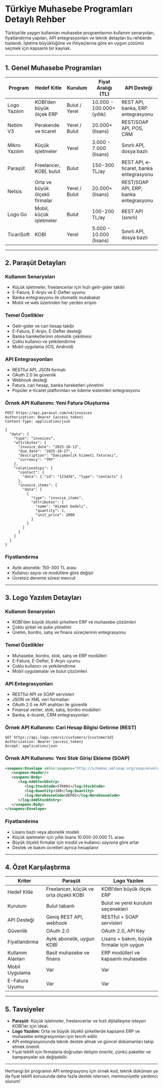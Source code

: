 # Türkiye Muhasebe Programları Detaylı Rehber

Türkiye’de yaygın kullanılan muhasebe programlarının kullanım senaryoları, fiyatlandırma yapıları, API entegrasyonları ve teknik detayları bu rehberde toplandı. İşletme büyüklüğüne ve ihtiyaçlarına göre en uygun çözümü seçmek için kapsamlı bir kaynak.

---

## 1. Genel Muhasebe Programları

| Program       | Hedef Kitle                 | Kurulum           | Fiyat Aralığı (TL)           | API Desteği                         |
|---------------|----------------------------|-------------------|------------------------------|------------------------------------|
| Logo Yazılım  | KOBİ’den büyük ölçek ERP    | Bulut / Yerel     | 10.000 - 100.000+ (yıllık)   | REST API, banka, ERP entegrasyonu  |
| Nebim V3      | Perakende ve ticaret       | Yerel / Bulut     | 20.000+ (lisans)             | REST/SOAP API, POS, CRM             |
| Mikro Yazılım | Küçük işletmeler           | Yerel             | 3.000 - 7.000 (lisans)       | Sınırlı API, dosya bazlı            |
| Paraşüt       | Freelancer, KOBİ, bulut     | Bulut             | 150-300 TL/ay                | REST API, e-ticaret, banka entegrasyonu |
| Netsis        | Orta ve büyük ölçekli firmalar | Yerel / Bulut  | 20.000+ (lisans)             | REST/SOAP API, ERP, banka entegrasyonu |
| Logo Go       | Mobil, küçük işletmeler    | Bulut             | 100-200 TL/ay                | REST API (sınırlı)                  |
| TicariSoft    | KOBİ                       | Yerel             | 5.000 - 10.000 (lisans)      | Sınırlı API, dosya bazlı            |

---

## 2. Paraşüt Detayları

### Kullanım Senaryoları
- Küçük işletmeler, freelancerlar için hızlı gelir-gider takibi  
- E-Fatura, E-Arşiv ve E-Defter uyumu  
- Banka entegrasyonu ile otomatik mutabakat  
- Mobil ve web üzerinden her yerden erişim  

### Temel Özellikler
- Gelir-gider ve cari hesap takibi  
- E-Fatura, E-Arşiv, E-Defter desteği  
- Banka hareketlerinin otomatik çekilmesi  
- Çoklu kullanıcı ve yetkilendirme  
- Mobil uygulama (iOS, Android)  

### API Entegrasyonları
- RESTful API, JSON formatı  
- OAuth 2.0 ile güvenlik  
- Webhook desteği  
- Fatura, cari hesap, banka hareketleri yönetimi  
- Popüler e-ticaret platformları ve ödeme sistemleri entegrasyonu  

### Örnek API Kullanımı: Yeni Fatura Oluşturma

```http
POST https://api.parasut.com/v4/invoices
Authorization: Bearer {access_token}
Content-Type: application/json

{
  "data": {
    "type": "invoices",
    "attributes": {
      "invoice_date": "2025-10-13",
      "due_date": "2025-10-27",
      "description": "Danışmanlık hizmeti faturası",
      "currency": "TRY"
    },
    "relationships": {
      "contact": {
        "data": { "id": "123456", "type": "contacts" }
      },
      "invoice_items": {
        "data": [
          {
            "type": "invoice_items",
            "attributes": {
              "name": "Hizmet bedeli",
              "quantity": 1,
              "unit_price": 2000
            }
          }
        ]
      }
    }
  }
}
```

### Fiyatlandırma
- Aylık abonelik: 150-300 TL arası  
- Kullanıcı sayısı ve modüllere göre değişir  
- Ücretsiz deneme süresi mevcut  

---

## 3. Logo Yazılım Detayları

### Kullanım Senaryoları
- KOBİ’den büyük ölçekli şirketlere ERP ve muhasebe çözümleri  
- Çoklu şirket ve şube yönetimi  
- Üretim, bordro, satış ve finans süreçlerinin entegrasyonu  

### Temel Özellikler
- Muhasebe, bordro, stok, satış ve ERP modülleri  
- E-Fatura, E-Defter, E-Arşiv uyumu  
- Çoklu kullanıcı ve yetkilendirme  
- Mobil uygulamalar ve bulut çözümleri  

### API Entegrasyonları
- RESTful API ve SOAP servisleri  
- JSON ve XML veri formatları  
- OAuth 2.0 ve API anahtarı ile güvenlik  
- Finansal veriler, stok, satış, bordro modülleri  
- Banka, e-ticaret, CRM entegrasyonları  

### Örnek API Kullanımı: Cari Hesap Bilgisi Getirme (REST)

```http
GET https://api.logo.com/v1/customers/{customerId}
Authorization: Bearer {access_token}
Accept: application/json
```

### Örnek API Kullanımı: Yeni Stok Girişi Ekleme (SOAP)

```xml
<soapenv:Envelope xmlns:soapenv="http://schemas.xmlsoap.org/soap/envelope/" xmlns:log="http://logo.com/stock">
   <soapenv:Header/>
   <soapenv:Body>
      <log:AddStockEntry>
         <log:StockCode>STK001</log:StockCode>
         <log:Quantity>100</log:Quantity>
         <log:WarehouseCode>DEP01</log:WarehouseCode>
      </log:AddStockEntry>
   </soapenv:Body>
</soapenv:Envelope>
```

### Fiyatlandırma
- Lisans bazlı veya abonelik modeli  
- Küçük işletmeler için yıllık lisans 10.000-20.000 TL arası  
- Büyük ölçekli firmalar için modül ve kullanıcı sayısına göre artar  
- Destek ve bakım ücretleri ayrıca hesaplanır  

---

## 4. Özet Karşılaştırma

| Kriter               | Paraşüt                      | Logo Yazılım               |
|----------------------|-----------------------------|---------------------------|
| Hedef Kitle          | Freelancer, küçük ve orta ölçekli KOBİ | KOBİ’den büyük ölçek ERP       |
| Kurulum              | Bulut tabanlı               | Bulut ve yerel kurulum seçenekleri |
| API Desteği          | Geniş REST API, webhook     | RESTful + SOAP servisleri  |
| Güvenlik             | OAuth 2.0                   | OAuth 2.0, API Key        |
| Fiyatlandırma        | Aylık abonelik, uygun KOBİ  | Lisans + bakım, büyük firmalar için uygun |
| Kullanım Alanları    | Basit muhasebe ve finans    | ERP modülleri ve kapsamlı muhasebe |
| Mobil Uygulama       | Var                         | Var                       |
| E-Fatura Uyumu       | Var                         | Var                       |

---

## 5. Tavsiyeler

- **Paraşüt:** Küçük işletmeler, freelancerlar ve hızlı dijitalleşme isteyen KOBİ’ler için ideal.  
- **Logo Yazılım:** Orta ve büyük ölçekli şirketlerde kapsamlı ERP ve muhasebe entegrasyonları için tercih edilir.  
- API entegrasyonunda teknik destek almak ve güncel dokümanları takip etmek önemli.  
- Fiyat teklifi için firmalarla doğrudan iletişim önerilir, çünkü paketler ve kampanyalar sık değişebilir.

---

Herhangi bir programın API entegrasyonu için örnek kod, teknik doküman ya da fiyat teklifi konusunda daha fazla destek istersen, memnuniyetle yardımcı olurum!